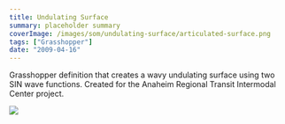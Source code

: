 ```yaml
---
title: Undulating Surface
summary: placeholder summary
coverImage: /images/som/undulating-surface/articulated-surface.png
tags: ["Grasshopper"]
date: "2009-04-16"
---
```


Grasshopper definition that creates a wavy undulating surface using two SIN wave functions. Created for the Anaheim Regional Transit Intermodal Center project.

![](/images/som/undulating-surface/grasshooper-samples.jpg)
